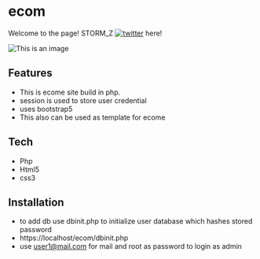 # ecom

Welcome to the page! STORM_Z [![twitter](https://img.shields.io/badge/twitter-1DA1F2?style=for-the-badge&logo=twitter&logoColor=white)](https://twitter.com/jayarya017) here!

![This is an image](https://myoctocat.com/assets/images/base-octocat.svg)

 
 ## Features
  + This is ecome site build in php.
  + session is used to store user credential
  + uses bootstrap5
  + This also can be used as template for ecome
  
 ## Tech
 + Php
 + Html5
 + css3
 
 ## Installation
 + to add db use dbinit.php to initialize user database which hashes stored password
  + https://localhost/ecom/dbinit.php
 + use user1@mail.com for mail and root as password to login as admin

